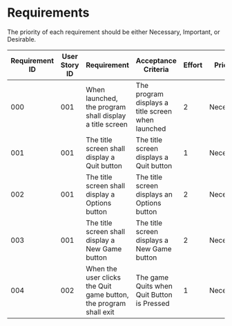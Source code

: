 # Requirements

The priority of each requirement should be either Necessary, Important, or Desirable.

| Requirement ID | User Story ID | Requirement | Acceptance Criteria |  Effort | Priority  |   Status   |
|----------------|---------------|-------------|---------------------|---------|-----------|------------|
|            000 |           001 | When launched, the program shall display a title screen | The program displays a title screen when launched         |    2    | Necessary | Unverified |
|            001 |           001 | The title screen shall display a Quit button | The title screen displays a Quit button|	  1    | Necessary | Unverified |
|            002 |           001 | The title screen shall display a Options button | The title screen displays an Options button    |	  2    | Necessary | Unverified |
|            003 |           001 | The title screen shall display a New Game button	   | The title screen displays a New Game button   |	  2	   | Necessary | Unverified |
|            004 |           002 | When the user clicks the Quit game button, the program shall exit  | The game Quits when Quit Button is Pressed	 |	  1	   | Necessary | Unverified |
